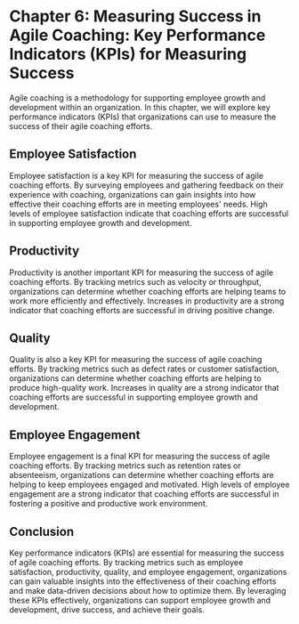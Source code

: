 Chapter 6: Measuring Success in Agile Coaching: Key Performance Indicators (KPIs) for Measuring Success
=======================================================================================================

Agile coaching is a methodology for supporting employee growth and development within an organization. In this chapter, we will explore key performance indicators (KPIs) that organizations can use to measure the success of their agile coaching efforts.

Employee Satisfaction
---------------------

Employee satisfaction is a key KPI for measuring the success of agile coaching efforts. By surveying employees and gathering feedback on their experience with coaching, organizations can gain insights into how effective their coaching efforts are in meeting employees' needs. High levels of employee satisfaction indicate that coaching efforts are successful in supporting employee growth and development.

Productivity
------------

Productivity is another important KPI for measuring the success of agile coaching efforts. By tracking metrics such as velocity or throughput, organizations can determine whether coaching efforts are helping teams to work more efficiently and effectively. Increases in productivity are a strong indicator that coaching efforts are successful in driving positive change.

Quality
-------

Quality is also a key KPI for measuring the success of agile coaching efforts. By tracking metrics such as defect rates or customer satisfaction, organizations can determine whether coaching efforts are helping to produce high-quality work. Increases in quality are a strong indicator that coaching efforts are successful in supporting employee growth and development.

Employee Engagement
-------------------

Employee engagement is a final KPI for measuring the success of agile coaching efforts. By tracking metrics such as retention rates or absenteeism, organizations can determine whether coaching efforts are helping to keep employees engaged and motivated. High levels of employee engagement are a strong indicator that coaching efforts are successful in fostering a positive and productive work environment.

Conclusion
----------

Key performance indicators (KPIs) are essential for measuring the success of agile coaching efforts. By tracking metrics such as employee satisfaction, productivity, quality, and employee engagement, organizations can gain valuable insights into the effectiveness of their coaching efforts and make data-driven decisions about how to optimize them. By leveraging these KPIs effectively, organizations can support employee growth and development, drive success, and achieve their goals.
